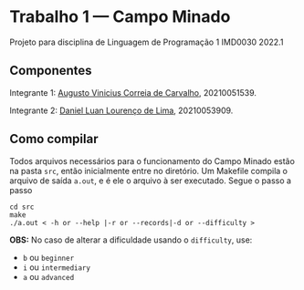 # Trabalho 1 — Campo Minado

Projeto para disciplina de Linguagem de Programação 1 IMD0030 2022.1

## Componentes

Integrante 1: [Augusto Vinicius Correia de Carvalho](https://github.com/AugustoViniciusCarvalho), 20210051539.

Integrante 2: [Daniel Luan Lourenço de Lima](https://github.com/DanieLuan), 20210053909.

## Como compilar
Todos arquivos necessários para o funcionamento do Campo Minado estão na pasta `src`, então inicialmente entre no diretório.
Um Makefile compila o arquivo de saída `a.out`, e é ele o arquivo à ser executado.
Segue o passo a passo
```
cd src
make
./a.out < -h or --help |-r or --records|-d or --difficulty >
```

**OBS:** No caso de alterar a dificuldade usando o `difficulty`, use:

- `b` ou `beginner`
- `i` ou `intermediary`
- `a` ou `advanced`